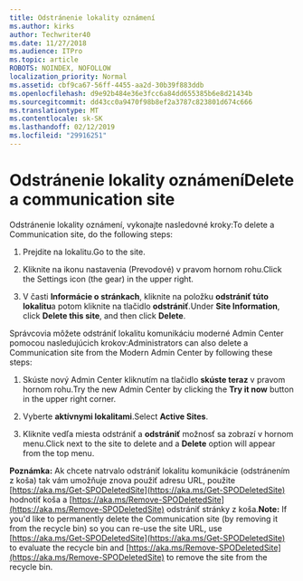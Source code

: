 ```yaml
---
title: Odstránenie lokality oznámení
ms.author: kirks
author: Techwriter40
ms.date: 11/27/2018
ms.audience: ITPro
ms.topic: article
ROBOTS: NOINDEX, NOFOLLOW
localization_priority: Normal
ms.assetid: cbf9ca67-56ff-4455-aa2d-30b39f883ddb
ms.openlocfilehash: d9e92b484e36e3fcc6a84dd655385b6e8d21434b
ms.sourcegitcommit: dd43cc0a9470f98b8ef2a3787c823801d674c666
ms.translationtype: MT
ms.contentlocale: sk-SK
ms.lasthandoff: 02/12/2019
ms.locfileid: "29916251"
---
```

# <a name="delete-a-communication-site"></a><span data-ttu-id="ea641-102">Odstránenie lokality oznámení</span><span class="sxs-lookup"><span data-stu-id="ea641-102">Delete a communication site</span></span>

<span data-ttu-id="ea641-103">Odstránenie lokality oznámení, vykonajte nasledovné kroky:</span><span class="sxs-lookup"><span data-stu-id="ea641-103">To delete a Communication site, do the following steps:</span></span> 
  
1. <span data-ttu-id="ea641-104">Prejdite na lokalitu.</span><span class="sxs-lookup"><span data-stu-id="ea641-104">Go to the site.</span></span> 
  
2. <span data-ttu-id="ea641-105">Kliknite na ikonu nastavenia (Prevodové) v pravom hornom rohu.</span><span class="sxs-lookup"><span data-stu-id="ea641-105">Click the Settings icon (the gear) in the upper right.</span></span> 
  
3. <span data-ttu-id="ea641-106">V časti **Informácie o stránkach**, kliknite na položku **odstrániť túto lokalitu**a potom kliknite na tlačidlo **odstrániť**.</span><span class="sxs-lookup"><span data-stu-id="ea641-106">Under **Site Information**, click **Delete this site**, and then click **Delete**.</span></span> 
  
<span data-ttu-id="ea641-107">Správcovia môžete odstrániť lokalitu komunikáciu moderné Admin Center pomocou nasledujúcich krokov:</span><span class="sxs-lookup"><span data-stu-id="ea641-107">Administrators can also delete a Communication site from the Modern Admin Center by following these steps:</span></span> 
  
1. <span data-ttu-id="ea641-108">Skúste nový Admin Center kliknutím na tlačidlo **skúste teraz** v pravom hornom rohu.</span><span class="sxs-lookup"><span data-stu-id="ea641-108">Try the new Admin Center by clicking the **Try it now** button in the upper right corner.</span></span> 
  
2. <span data-ttu-id="ea641-109">Vyberte **aktívnymi lokalitami**.</span><span class="sxs-lookup"><span data-stu-id="ea641-109">Select **Active Sites**.</span></span> 
  
3. <span data-ttu-id="ea641-110">Kliknite vedľa miesta odstrániť a **odstrániť** možnosť sa zobrazí v hornom menu.</span><span class="sxs-lookup"><span data-stu-id="ea641-110">Click next to the site to delete and a **Delete** option will appear from the top menu.</span></span> 
  
 <span data-ttu-id="ea641-111">**Poznámka:** Ak chcete natrvalo odstrániť lokalitu komunikácie (odstránením z koša) tak vám umožňuje znova použiť adresu URL, použite [https://aka.ms/Get-SPODeletedSite](https://aka.ms/Get-SPODeletedSite) hodnotiť koša a [https://aka.ms/Remove-SPODeletedSite](https://aka.ms/Remove-SPODeletedSite) odstrániť stránky z koša.</span><span class="sxs-lookup"><span data-stu-id="ea641-111">**Note:** If you'd like to permanently delete the Communication site (by removing it from the recycle bin) so you can re-use the site URL, use [https://aka.ms/Get-SPODeletedSite](https://aka.ms/Get-SPODeletedSite) to evaluate the recycle bin and [https://aka.ms/Remove-SPODeletedSite](https://aka.ms/Remove-SPODeletedSite) to remove the site from the recycle bin.</span></span> 
  

